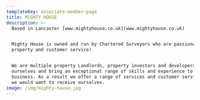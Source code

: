 ```yaml
---
templateKey: associate-member-page
title: MIGHTY HOUSE
description: >-
  Based in Lancaster [www.mightyhouse.co.uk](www.mightyhouse.co.uk)


  Mighty House is owned and run by Chartered Surveyors who are passionate about
  property and customer service!


  We are multiple property Landlords, property investors and developers
  ourselves and bring an exceptional range of skills and experience to the
  business. As a result we offer a range of services and customer service that
  we would want to receive ourselves.
image: /img/mighty-house.jpg
---
```


